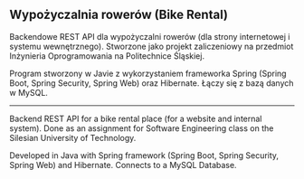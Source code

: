 <h2>Wypożyczalnia rowerów (Bike Rental)</h2>


Backendowe REST API dla wypożyczalni rowerów (dla strony internetowej i systemu wewnętrznego). Stworzone jako projekt zaliczeniowy na przedmiot Inżynieria Oprogramowania na Politechnice Śląskiej.

Program stworzony w Javie z wykorzystaniem frameworka Spring (Spring Boot, Spring Security, Spring Web) oraz Hibernate.
Łączy się z bazą danych w MySQL.


<hr>


Backend REST API for a bike rental place (for a website and internal system). Done as an assignment for Software Engineering class on the Silesian University of Technology. 

Developed in Java with Spring framework (Spring Boot, Spring Security, Spring Web) and Hibernate.
Connects to a MySQL Database. 
